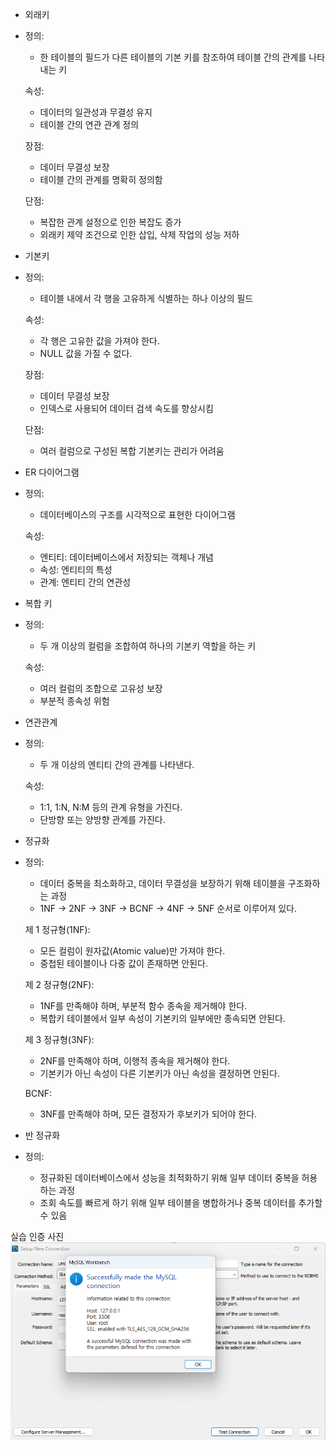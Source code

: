 - 외래키
- 
  정의:
    - 한 테이블의 필드가 다른 테이블의 기본 키를 참조하여 테이블 간의 관계를 나타내는 키
  
  속성:
    - 데이터의 일관성과 무결성 유지
    - 테이블 간의 연관 관계 정의
  
  장점:
    - 데이터 무결성 보장
    - 테이블 간의 관계를 명확히 정의함
  
  단점:
    - 복잡한 관계 설정으로 인한 복잡도 증가
    - 외래키 제약 조건으로 인한 삽입, 삭제 작업의 성능 저하
  
- 기본키
- 
  정의:
    - 테이블 내에서 각 행을 고유하게 식별하는 하나 이상의 필드
  
  속성:
    - 각 행은 고유한 값을 가져야 한다.
    - NULL 값을 가질 수 없다.

  장점:
    - 데이터 무결성 보장
    - 인덱스로 사용되어 데이터 검색 속도를 향상시킴
  
  단점:
    - 여러 컬럼으로 구성된 복합 기본키는 관리가 어려움
  
- ER 다이어그램
- 
  정의:
    - 데이터베이스의 구조를 시각적으로 표현한 다이어그램
  
  속성:
    - 엔티티: 데이터베이스에서 저장되는 객체나 개념
    - 속성: 엔티티의 특성
    - 관계: 엔티티 간의 연관성
  
- 복합 키
- 
  정의:
    - 두 개 이상의 컬럼을 조합하여 하나의 기본키 역할을 하는 키
  
  속성:
    - 여러 컬럼의 조합으로 고유성 보장
    - 부분적 종속성 위험
  
- 연관관계
- 
  정의:
    - 두 개 이상의 엔티티 간의 관계를 나타낸다.
  
  속성:
    - 1:1, 1:N, N:M 등의 관계 유형을 가진다.
    - 단방향 또는 양방향 관계를 가진다.
  
- 정규화
- 
  정의:
    - 데이터 중복을 최소화하고, 데이터 무결성을 보장하기 위해 테이블을 구조화하는 과정
    - 1NF → 2NF → 3NF → BCNF → 4NF → 5NF 순서로 이루어져 있다.
  
  제 1 정규형(1NF):
    - 모든 컬럼이 원자값(Atomic value)만 가져야 한다.
    - 중첩된 테이블이나 다중 값이 존재하면 안된다.
  
  제 2 정규형(2NF):
    - 1NF를 만족해야 하며, 부분적 함수 종속을 제거해야 한다.
    - 복합키 테이블에서 일부 속성이 기본키의 일부에만 종속되면 안된다.
  
  제 3 정규형(3NF):
    - 2NF를 만족해야 하며, 이행적 종속을 제거해야 한다.
    - 기본키가 아닌 속성이 다른 기본키가 아닌 속성을 결정하면 안된다.

  BCNF:
    - 3NF를 만족해야 하며, 모든 결정자가 후보키가 되어야 한다.
  

- 반 정규화
- 
  정의:
    - 정규화된 데이터베이스에서 성능을 최적화하기 위해 일부 데이터 중복을 허용하는 과정
    - 조회 속도를 빠르게 하기 위해 일부 테이블을 병합하거나 중복 데이터를 추가할 수 있음

실습 인증 사진
![실습](실습.png)
